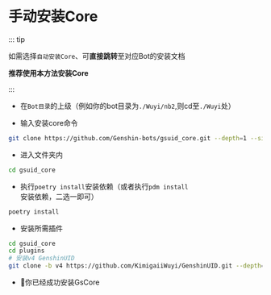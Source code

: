 # 手动安装Core<Badge type="danger" text="普通" />

::: tip

如需选择`自动安装Core`、可**直接跳转**至对应Bot的安装文档

**推荐使用本方法安装Core**

:::

- 在`Bot目录`的上级（例如你的bot目录为`./Wuyi/nb2`,则cd至`./Wuyi`处）

- 输入安装core命令

```sh
git clone https://github.com/Genshin-bots/gsuid_core.git --depth=1 --single-branch
```
- 进入文件夹内


```sh
cd gsuid_core
```

- 执行`poetry install`安装依赖（或者执行`pdm install`安装依赖，二选一即可）


```sh
poetry install
```

- 安装所需插件<Badge type="tip" text="可选" />

```sh
cd gsuid_core
cd plugins
# 安装v4 GenshinUID
git clone -b v4 https://github.com/KimigaiiWuyi/GenshinUID.git --depth=1 --single-branch
```

-  🎉你已经成功安装GsCore
